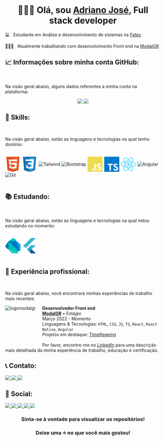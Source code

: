 <h1 align="center">
👨🏻‍💻 Olá, sou <a href="https://adrianojose.netlify.app/">Adriano José</a>, Full stack developer
</h1>
  
  💻 &nbsp; Estudante em Análise e desenvolvimento de sistemas na <a href="https://fatecrl.edu.br">Fatec</a>
  
  👩🏻‍💻 &nbsp; Atualmente trabalhando com desenvolvimento Front end na <a href="https://modalgr.com.br">ModalGR</a>
  
<!-- __________________________________________________________________________________________________________________________________________________ -->

## 📈 Informações sobre minha conta GitHub:

<br>

Na visão geral abaixo, alguns dados referentes a minha conta na plataforma:

<div align="center">

<img height="190em" src="https://github-readme-stats-eight-theta.vercel.app/api?username=adrianojoseajs&show_icons=true&theme=dark&include_all_commits=true&count_private=true" >

<img height="190em" src="https://github-readme-stats-eight-theta.vercel.app/api/top-langs/?username=adrianojoseajs&layout=compact&langs_count=8&theme=dark" > 

</div>  

  
<!-- __________________________________________________________________________________________________________________________________________________ -->

## 🎯 Skills:

<br>

Na visão geral abaixo, estão as linguagens e tecnologias na qual tenho domínio:

<div style="display: inline_block">
  <br>
  
  <img align="center" alt="HTML" height="50" width="50" src="https://raw.githubusercontent.com/devicons/devicon/master/icons/html5/html5-original.svg">
  <img align="center" alt="CSS" height="50" width="50" src="https://raw.githubusercontent.com/devicons/devicon/master/icons/css3/css3-original.svg">
  <img align="center" alt="Tailwind" height="50" width="50" src="https://cdn.jsdelivr.net/gh/devicons/devicon/icons/tailwindcss/tailwindcss-plain.svg">
  <img align="center" alt="Bootstrap" height="50" width="50" src="https://cdn.jsdelivr.net/gh/devicons/devicon/icons/bootstrap/bootstrap-plain.svg" />
  <img align="center" alt="Js" height="50" width="50" src="https://raw.githubusercontent.com/devicons/devicon/master/icons/javascript/javascript-plain.svg">
  <img align="center" alt="Ts" height="50" width="50" src="https://raw.githubusercontent.com/devicons/devicon/master/icons/typescript/typescript-plain.svg">
  <img align="center" alt="React" height="50" width="50" src="https://raw.githubusercontent.com/devicons/devicon/master/icons/react/react-original.svg">
  <img align="center" alt="Angular" height="50" width="50" src="https://cdn.jsdelivr.net/gh/devicons/devicon/icons/angularjs/angularjs-original.svg" />
  <img align="center" alt="Git" height="50" width="50" src="https://cdn.jsdelivr.net/gh/devicons/devicon/icons/git/git-original.svg" />
  
  <br>
</div>
  <br>

<!-- __________________________________________________________________________________________________________________________________________________ -->

## 📚 Estudando:

<br>

Na visão geral abaixo, estão as linguagens e tecnologias na qual estou estudando no momento:

<div style="display: inline_block">
  <br>
  
  <img align="center" alt="Dart" height="50" width="50" src="https://raw.githubusercontent.com/devicons/devicon/master/icons/dart/dart-original.svg">
  <img align="center" alt="Flutter" height="50" width="50" src="https://raw.githubusercontent.com/devicons/devicon/master/icons/flutter/flutter-original.svg">
  
  <br>
</div>
  <br>

<!-- __________________________________________________________________________________________________________________________________________________ -->

## 💼 Experiência profissional:

<br>

Na visão geral abaixo, você encontrará minhas experiências de trabalho mais recentes:

[<img align="left" height="120px" width="120px" alt="logomodalgr" src="https://i.ibb.co/S3pTxrf/logomodalgr.jpg"/>](https://www.modalgr.com.br/)

**Desenvolvedor Front end** \
[**ModalGR**](https://www.modalgr.com.br/) • Estágio \
Março 2022 - Momento \
Linguagens & Tecnologias: `HTML`, `CSS`, `JS`, `TS`, `React`, `React Native`, `Angular`\
Projetos em destaque: [TimeKeeping](https://timekeeping-portal.modalgr.com.br)
<br>
<br>
Por favor, encontre-me no [LinkedIn](https://www.linkedin.com/in/adrianojoseajs/) para uma descrição mais detalhada da minha experiência de trabalho, educação e certificação.
 
<!-- __________________________________________________________________________________________________________________________________________________ -->

## 📞 Contato:

<div style="display: inline" align="center"> 
  
<!-- E-mail -->
  <a href="mailto:adrianojosedasilvaajs">
    <img src="https://img.shields.io/badge/-Gmail-%23333?style=for-the-badge&logo=gmail&logoColor=white" target="_blank">
  </a>
  
<!-- Whatsapp -->
  <a href="https://api.whatsapp.com/send?phone=5513981242306&text=Ol%C3%A1%2C%20sou%20Adriano!" target="_blank">
    <img src="https://img.shields.io/badge/WhatsApp-25D366?style=for-the-badge&logo=whatsapp&logoColor=white" target="_blank">
  </a>
  
<!-- Outlook -->
  <a href="https://outlook.live.com/mail/0/" target="_blank">
    <img src="https://img.shields.io/badge/Microsoft_Outlook-0078D4?style=for-the-badge&logo=microsoft-outlook&logoColor=white" target="_blank">
  </a>    
   
</div>  
  
<!-- __________________________________________________________________________________________________________________________________________________ -->

## 👤 Social:

<div style="display: inline" align="center"> 

  <!-- LinkedIn -->
  <a href="https://www.linkedin.com/in/adrianojosedasilvaajs" target="_blank">
    <img src="https://img.shields.io/badge/-LinkedIn-%230077B5?style=for-the-badge&logo=linkedin&logoColor=white" target="_blank">
  </a>
  
<!-- Youtube -->
  <a href="https://www.youtube.com/channel/UCvwqrxvKnj1tG2SbWOqvEPA" target="_blank">
    <img src="https://img.shields.io/badge/YouTube-FF0000?style=for-the-badge&logo=youtube&logoColor=white" target="_blank">
  </a>
  
<!-- Twitter -->
  <a href="https://twitter.com/adrianojoseajs" target="_blank">
    <img src="https://img.shields.io/badge/-Twitter-%230077B5?style=for-the-badge&logo=Twitter&logoColor=white" target="_blank">
  </a>
  
<!-- Instagram -->
  <a href="https://www.instagram.com/adrianojoseajs/" target="_blank">
    <img src="https://img.shields.io/badge/-Instagram-%23E4405F?style=for-the-badge&logo=instagram&logoColor=white" target="_blank">
  </a>
  
<!-- Discord -->
  <a href="https://discord.com/channels/942266705718181919/942266706280206369" target="_blank">
   <img src="https://img.shields.io/badge/Discord-7289DA?style=for-the-badge&logo=discord&logoColor=white" target="_blank">
  </a>
  
<div>
  
<!-- __________________________________________________________________________________________________________________________________________________ -->
  
  <h3 align="center"> Sinta-se à vontade para visualizar os repositórios! </h3>
  <h3 align="center"> Deixe uma ⭐ no que você mais gostou! </h3>
  
  
  


